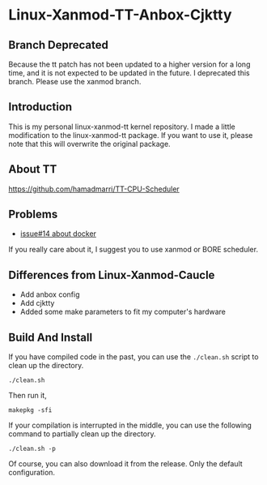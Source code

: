 # Linux-Xanmod-TT-Anbox-Cjktty

## Branch Deprecated

Because the tt patch has not been updated to a higher version for a long time, and it is not expected to be updated in the future. I deprecated this branch. Please use the xanmod branch.

## Introduction

This is my personal linux-xanmod-tt kernel repository. I made a little modification to the linux-xanmod-tt package. If you want to use it, please note that this will overwrite the original package.

## About TT

https://github.com/hamadmarri/TT-CPU-Scheduler

## Problems

- [issue#14 about docker](https://github.com/hamadmarri/TT-CPU-Scheduler/issues/14)

If you really care about it, I suggest you to use xanmod or BORE scheduler.

## Differences from Linux-Xanmod-Caucle

- Add anbox config
- Add cjktty
- Added some make parameters to fit my computer's hardware

## Build And Install

If you have compiled code in the past, you can use the `./clean.sh` script to clean up the directory.

``` shell
./clean.sh
```

Then run it,

``` shell
makepkg -sfi
```

If your compilation is interrupted in the middle, you can use the following command to partially clean up the directory.

``` shell
./clean.sh -p
```

Of course, you can also download it from the release. Only the default configuration.
